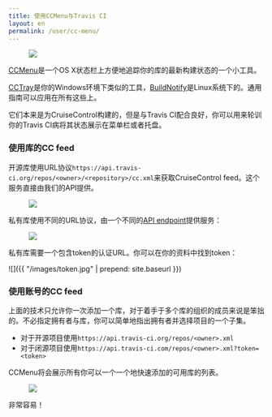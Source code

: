 ```yaml
---
title: 使用CCMenu与Travis CI
layout: en
permalink: /user/cc-menu/
---
```

<figure class="small right">
  <img src="http://s3itch.paperplanes.de/Backstop_Menubar_20140305_155352_20140305_155425.jpg"/>
</figure>

[CCMenu](http://ccmenu.org/)是一个OS X状态栏上方便地追踪你的库的最新构建状态的一个小工具。

[CCTray](http://sourceforge.net/projects/ccnet/files/CruiseControl.NET%20Releases/CruiseControl.NET%201.8.4/)是你的Windows环境下类似的工具，[BuildNotify](https://bitbucket.org/Anay/buildnotify/wiki/Home)是Linux系统下的。通用指南可以应用在所有这些上。

它们本来是为CruiseControl构建的，但是与Travis CI配合良好，你可以用来轮训你的Travis CI病将其状态展示在菜单栏或者托盘。

### 使用库的CC feed

开源库使用URL协议`https://api.travis-ci.org/repos/<owner>/<repository>/cc.xml`来获取CruiseControl feed。这个服务直接由我们的API提供。

<figure>
  <img src="http://s3itch.paperplanes.de/Projects_20140305_165324_20140305_165329.jpg"/>
</figure>

私有库使用不同的URL协议，由一个不同的[API endpoint](https://api.travis-ci.com)提供服务：

<figure>
  <img src="http://s3itch.paperplanes.de/Screenshot_20140305_165022_20140305_165032.jpg"/>
</figure>

私有库需要一个包含token的认证URL。你可以在你的资料中找到token：

![]({{ "/images/token.jpg" | prepend: site.baseurl }})

### 使用账号的CC feed

上面的技术只允许你一次添加一个库，对于着手于多个库的组织的成员来说是笨拙的。不必指定拥有者与库，你可以简单地指出拥有者并选择项目的一个子集。

* 对于开源项目使用`https://api.travis-ci.org/repos/<owner>.xml`
* 对于闭源项目使用`https://api.travis-ci.com/repos/<owner>.xml?token=<token>`

CCMenu将会展示所有你可以一个一个地快速添加的可用库的列表。

<figure>
  <img src="http://s3itch.paperplanes.de/Screenshot_20140305_164512_20140305_164517.jpg"/>
</figure>

非常容易！
